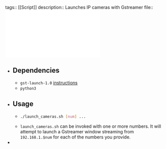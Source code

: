 tags:: [[Script]]
description:: Launches IP cameras with Gstreamer
file:: ![launch_cameras.sh](../assets/scripts/launch_cameras.sh)

- ## Dependencies
	- `gst-launch-1.0` [instructions](https://gstreamer.freedesktop.org/documentation/installing/on-linux.html)
	- `python3`
- ## Usage
	- ```bash
	  ./launch_cameras.sh [num] ...
	  ```
	- `launch_cameras.sh` can be invoked with one or more numbers. It will attempt to launch a Gstreamer window streaming from `192.168.1.$num` for each of the numbers you provide.
-
